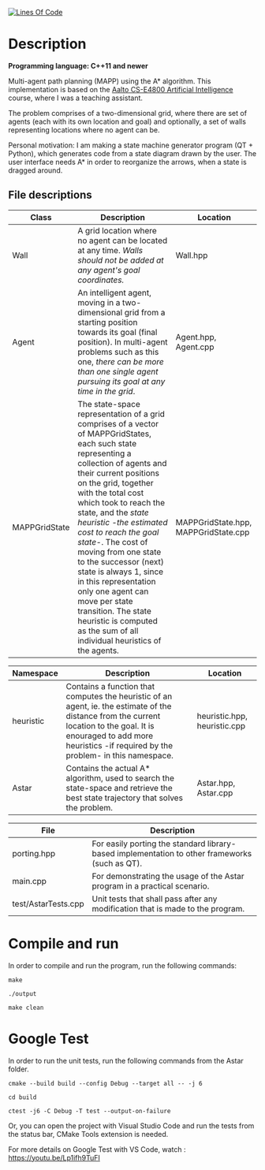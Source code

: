 [![Lines Of Code](https://tokei.rs/b1/github/XAMPPRocky/tokei?category=code)](https://github.com/doruirimescu/Astar)

# Description
**Programming language: C++11 and newer**

Multi-agent path planning (MAPP) using the A* algorithm. This implementation is based on the [Aalto CS-E4800 Artificial Intelligence](https://mycourses.aalto.fi/course/view.php?id=24364) course, where I was a teaching assistant.

The problem comprises of a two-dimensional grid, where there are set of agents (each with its own location and goal) and optionally, a set of walls representing locations where no agent can be.

Personal motivation: I am making a state machine generator program (QT + Python), which generates code from a state diagram drawn by the user. The user interface needs A* in order to reorganize the arrows, when a state is dragged around.

## File descriptions
| Class            | Description                                                                          | Location  |
| ---------------- | ------------------------------------------------------------------------------------ |-----------|
| Wall             | A grid location where no agent can be located at any time. _Walls should not be added at any agent's goal coordinates._                            | Wall.hpp  |
| Agent            | An intelligent agent, moving in a two-dimensional grid from a starting position towards its goal (final position). In multi-agent problems such as this one, _there can be more than one single agent pursuing its goal at any time in the grid_.| Agent.hpp, Agent.cpp |
| MAPPGridState    | The state-space representation of a grid comprises of a vector of MAPPGridStates, each such state representing a collection of agents and their current positions on the grid, together with the total cost which took to reach the state, and the _state heuristic -the estimated cost to reach the goal state-_. The cost of moving from one state to the successor (next) state is always 1, since in this representation only one agent can move per state transition. The state heuristic is computed as the sum of all individual heuristics of the agents. | MAPPGridState.hpp, MAPPGridState.cpp |

| Namespace        | Description                                                                          | Location  |
| ---------------- | ------------------------------------------------------------------------------------ |-----------|
| heuristic        | Contains a function that computes the heuristic of an agent, ie. the estimate of the distance from the current location to the goal. It is enouraged to add more heuristics -if required by the problem- in this namespace. | heuristic.hpp, heuristic.cpp |
| Astar            | Contains the actual A* algorithm, used to search the state-space and retrieve the best state trajectory that solves the problem. | Astar.hpp, Astar.cpp |

| File             | Description                                                                          |
| ---------------- | ------------------------------------------------------------------------------------ |
| porting.hpp      | For easily porting the standard library-based implementation to other frameworks (such as QT). |
| main.cpp         | For demonstrating the usage of the Astar program in a practical scenario. |
| test/AstarTests.cpp         | Unit tests that shall pass after any modification that is made to the program. |

# Compile and run
In order to compile and run the program, run the following commands:

```make```

```./output```

```make clean```

# Google Test
In order to run the unit tests, run the following commands from the Astar folder.

```cmake --build build --config Debug --target all -- -j 6```

```cd build```

```ctest -j6 -C Debug -T test --output-on-failure```

Or, you can open the project with Visual Studio Code and run the tests from the status bar, CMake Tools extension is needed.

For more details on Google Test with VS Code, watch : https://youtu.be/Lp1ifh9TuFI
